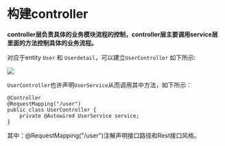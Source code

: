 # 构建controller

**controller层负责具体的业务模块流程的控制，controller层主要调用service层里面的方法控制具体的业务流程。**

对应于entity `User` 和 `Userdetail`，可以建立`UserController` 如下所示:

![](https://i.imgur.com/eg8F1gl.png)

`UserController`也许声明`UserService`从而调用其中方法，如下所示：

	@Controller
	@RequestMapping("/user")
	public class UserController {
		private @Autowired UserService service;
	}

其中：@RequestMapping("/user")注解声明接口路径和Rest接口风格。
